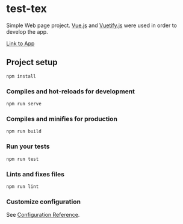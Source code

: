 # test-tex

Simple Web page project.
[Vue.js](https://vuejs.org/) and [Vuetify.js](https://vuetifyjs.com/en/) were used in order to develop the app.

[Link to App](https://test-tex.herokuapp.com)
## Project setup
```
npm install
```

### Compiles and hot-reloads for development
```
npm run serve
```

### Compiles and minifies for production
```
npm run build
```

### Run your tests
```
npm run test
```

### Lints and fixes files
```
npm run lint
```

### Customize configuration
See [Configuration Reference](https://cli.vuejs.org/config/).
